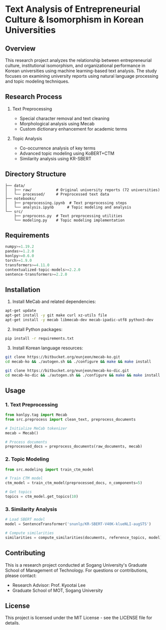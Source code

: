 # Text Analysis of Entrepreneurial Culture & Isomorphism in Korean Universities

## Overview
This research project analyzes the relationship between entrepreneurial culture, institutional isomorphism, and organizational performance in Korean universities using machine learning-based text analysis. The study focuses on examining university reports using natural language processing and topic modeling techniques.

## Research Process
1. Text Preprocessing
   - Special character removal and text cleaning
   - Morphological analysis using Mecab
   - Custom dictionary enhancement for academic terms

2. Topic Analysis
   - Co-occurrence analysis of key terms
   - Advanced topic modeling using KoBERT+CTM
   - Similarity analysis using KR-SBERT

## Directory Structure
```
├── data/               
│   ├── raw/           # Original university reports (72 universities)
│   └── processed/     # Preprocessed text data
├── notebooks/         
│   ├── preprocessing.ipynb  # Text preprocessing steps
│   └── analysis.ipynb      # Topic modeling and analysis
└── src/               
    ├── preprocess.py  # Text preprocessing utilities
    └── modeling.py    # Topic modeling implementation
```

## Requirements
```python
numpy>=1.19.2
pandas>=1.2.0
konlpy>=0.6.0
torch>=1.9.0
transformers>=4.11.0
contextualized-topic-models>=2.2.0
sentence-transformers>=2.2.0
```

## Installation

1. Install MeCab and related dependencies:
```bash
apt-get update
apt-get install -y git make curl xz-utils file
apt-get install -y mecab libmecab-dev mecab-ipadic-utf8 python3-dev
```

2. Install Python packages:
```bash
pip install -r requirements.txt
```

3. Install Korean language resources:
```bash
git clone https://bitbucket.org/eunjeon/mecab-ko.git
cd mecab-ko && ./autogen.sh && ./configure && make && make install

git clone https://bitbucket.org/eunjeon/mecab-ko-dic.git
cd mecab-ko-dic && ./autogen.sh && ./configure && make && make install
```

## Usage

### 1. Text Preprocessing
```python
from konlpy.tag import Mecab
from src.preprocess import clean_text, preprocess_documents

# Initialize MeCab tokenizer
mecab = Mecab()

# Process documents
preprocessed_docs = preprocess_documents(raw_documents, mecab)
```

### 2. Topic Modeling
```python
from src.modeling import train_ctm_model

# Train CTM model
ctm_model = train_ctm_model(preprocessed_docs, n_components=5)

# Get topics
topics = ctm_model.get_topics(10)
```

### 3. Similarity Analysis
```python
# Load SBERT model
model = SentenceTransformer('snunlp/KR-SBERT-V40K-klueNLI-augSTS')

# Compute similarities
similarities = compute_similarities(documents, reference_topics, model)
```

## Contributing
This is a research project conducted at Sogang University's Graduate School of Management of Technology. For questions or contributions, please contact:
- Research Advisor: Prof. Kyootai Lee
- Graduate School of MOT, Sogang University

## License
This project is licensed under the MIT License - see the LICENSE file for details.
